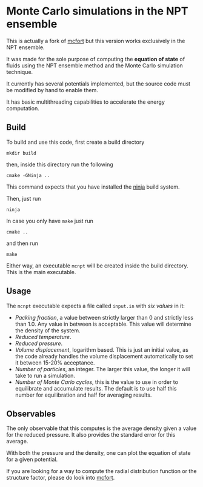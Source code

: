 # Monte Carlo simulations in the NPT ensemble

This is actually a fork of [mcfort](https://github.com/edwinb-ai/mcfort)
but this version works exclusively in the NPT ensemble.

It was made for the sole purpose of computing the **equation of state**
of fluids using the NPT ensemble method and the Monte Carlo simulation
technique.

It currently has several potentials implemented, but the source code must
be modified by hand to enable them.

It has basic multithreading capabilities to accelerate the energy computation.

## Build

To build and use this code, first create a build directory

```shell
mkdir build
```

then, inside this directory run the following

```shell
cmake -GNinja ..
```

This command expects that you have installed the [ninja](https://ninja-build.org/)
build system.

Then, just run

```shell
ninja
```

In case you only have `make` just run

```shell
cmake ..
```

and then run

```shell
make
```

Either way, an executable `mcnpt` will be created inside the build directory.
This is the main executable.

## Usage

The `mcnpt` executable expects a file called `input.in` with *six values* in it:

- _Packing fraction_, a value between strictly larger than 0 and strictly less than 1.0. Any value in between is acceptable. This value will determine the density of the system.
- _Reduced temperature_.
- _Reduced pressure_.
- _Volume displacement_, logarithm based. This is just an initial value, as the code already handles the volume displacement automatically to set it between 15-20% acceptance.
- _Number of particles_, an integer. The larger this value, the longer it will take to run a simulation.
- _Number of Monte Carlo cycles_, this is the value to use in order to equilibrate and accumulate results. The default is to use half this number for equilibration and half for averaging results.

## Observables

The only observable that this computes is the average density given a value for the reduced
pressure. It also provides the standard error for this average.

With both the pressure and the density, one can plot the equation of state for a given
potential.

If you are looking for a way to compute the radial distribution function or the structure
factor, please do look into [mcfort](https://github.com/edwinb-ai/mcfort).
